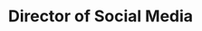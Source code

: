 ---
path: "/team/brie-sanders"
order: 6
name: "Brie Sanders"
title: "Director of Social Media"
photo: "brie.jpg"
facebook: "https://www.facebook.com/brie.sanders"
twitter: "https://twitter.com/briiiie"
instagram: "https://instagram.com/_briie_"
category: "Team"
---